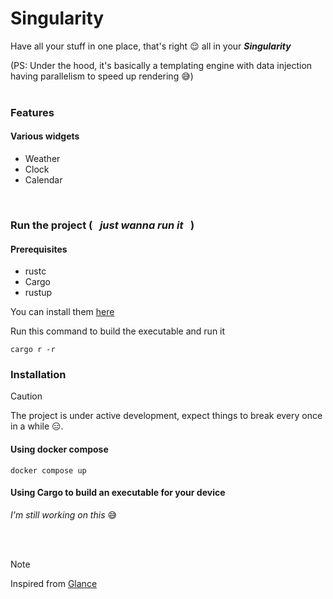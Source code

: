 # Singularity
Have all your stuff in one place, that's right 😌 all in your ___Singularity___ 

(PS: Under the hood, it's basically a templating engine with data injection having parallelism to speed up rendering 😅)
<br/><br/>

### Features
#### Various widgets
* Weather
* Clock
* Calendar

<br/>

### Run the project ( &nbsp; _just wanna run it_ &nbsp; )
#### Prerequisites
- rustc
- Cargo
- rustup

You can install them [here](https://www.rust-lang.org/tools/install)

Run this command to build the executable and run it
```
cargo r -r
```

### Installation
> [!CAUTION]
>
> The project is under active development, expect things to break every once in a while 😑.


#### Using docker compose

```
docker compose up
```

#### Using Cargo to build an executable for your device
_I'm still working on this_ 😅

<br/><br/>

> [!NOTE]
> Inspired from [Glance](https://github.com/glanceapp/glance)
